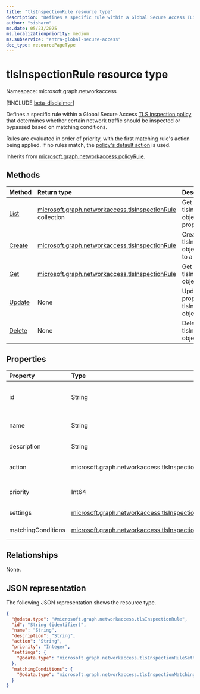 ```yaml
---
title: "tlsInspectionRule resource type"
description: "Defines a specific rule within a Global Secure Access TLS inspection policy that determines whether certain network traffic should be inspected or bypassed based on matching conditions."
author: "sisharm"
ms.date: 05/23/2025
ms.localizationpriority: medium
ms.subservice: "entra-global-secure-access"
doc_type: resourcePageType
---
```


# tlsInspectionRule resource type

Namespace: microsoft.graph.networkaccess

[!INCLUDE [beta-disclaimer](../../includes/beta-disclaimer.md)]

Defines a specific rule within a Global Secure Access [TLS inspection policy](../resources/networkaccess-tlsinspectionpolicy.md) that determines whether certain network traffic should be inspected or bypassed based on matching conditions. 

Rules are evaluated in order of priority, with the first matching rule's action being applied. If no rules match, the [policy's default action](../resources/networkaccess-tlsinspectionpolicysettings.md) is used.

Inherits from [microsoft.graph.networkaccess.policyRule](../resources/networkaccess-policyrule.md).

## Methods
|Method|Return type|Description|
|:---|:---|:---|
|[List](../api/networkaccess-tlsinspectionpolicy-list-policyrules.md)|[microsoft.graph.networkaccess.tlsInspectionRule](networkaccess-tlsinspectionrule.md) collection|Get a list of the tlsInspectionRule objects and their properties.|
|[Create](../api/networkaccess-tlsinspectionpolicy-post-policyrules.md)|[microsoft.graph.networkaccess.tlsInspectionRule](networkaccess-tlsinspectionrule.md)|Create a new tlsInspectionRule object and add it to a policy.|
|[Get](../api/networkaccess-tlsinspectionrule-get.md)|[microsoft.graph.networkaccess.tlsInspectionRule](networkaccess-tlsinspectionrule.md)|Get a single tlsInspectionRule object.|
|[Update](../api/networkaccess-tlsinspectionrule-update.md)|None|Update the properties of a tlsInspectionRule object.|
|[Delete](../api/networkaccess-tlsinspectionrule-delete.md)|None|Delete a tlsInspectionRule object.|

## Properties
|Property|Type|Description|
|:---|:---|:---|
|id|String|The unique identifier for the rule. Inherited from [microsoft.graph.networkaccess.policyRule](../resources/networkaccess-policyrule.md). Inherits from [entity](../resources/entity.md).|
|name|String|The display name of the rule. Inherited from [microsoft.graph.networkaccess.policyRule](../resources/networkaccess-policyrule.md).|
|description|String|Optional description explaining the purpose of the rule.|
|action|microsoft.graph.networkaccess.tlsInspectionAction|The action to take when traffic matches this rule. The possible values are: `bypass`, `inspect`, `unknownFutureAction`.|
|priority|Int64|The priority of the rule. Rules are evaluated in ascending order of priority. Lower numbers indicate higher priority.|
|settings|[microsoft.graph.networkaccess.tlsInspectionRuleSettings](../resources/networkaccess-tlsinspectionrulesettings.md)|Additional settings that configure the rule's behavior.|
|matchingConditions|[microsoft.graph.networkaccess.tlsInspectionMatchingConditions](../resources/networkaccess-tlsinspectionmatchingconditions.md)|The conditions that determine when this rule should be applied to traffic.|

## Relationships
None.

## JSON representation
The following JSON representation shows the resource type.
<!-- {
  "blockType": "resource",
  "keyProperty": "id",
  "@odata.type": "microsoft.graph.networkaccess.tlsInspectionRule",
  "baseType": "microsoft.graph.networkaccess.policyRule",
  "openType": false
}
-->
``` json
{
  "@odata.type": "#microsoft.graph.networkaccess.tlsInspectionRule",
  "id": "String (identifier)",
  "name": "String",
  "description": "String",
  "action": "String",
  "priority": "Integer",
  "settings": {
    "@odata.type": "microsoft.graph.networkaccess.tlsInspectionRuleSettings"
  },
  "matchingConditions": {
    "@odata.type": "microsoft.graph.networkaccess.tlsInspectionMatchingConditions"
  }
}
```